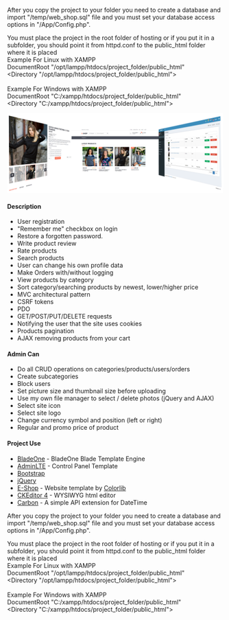 After you copy the project to your folder you need to create a database and import "/temp/web_shop.sql" file and you must set your database access options in "/App/Config.php".

You must place the project in the root folder of hosting or if you put it in a subfolder, you should point it from httpd.conf to the public_html folder where it is placed<br />
Example For Linux with XAMPP<br />
DocumentRoot "/opt/lampp/htdocs/project_folder/public_html"<br />
<Directory "/opt/lampp/htdocs/project_folder/public_html"><br />
<br />
Example For Windows with XAMPP<br />
DocumentRoot "C:/xampp/htdocs/project_folder/public_html"<br />
<Directory "C:/xampp/htdocs/project_folder/public_html">

![cover](temp/cover.png)

#### Description
  - User registration
  - "Remember me" checkbox on login
  - Restore a forgotten password.
  - Write product review
  - Rate products
  - Search products
  - User can change his own profile data
  - Make Orders with/without logging
  - View products by category
  - Sort category/searching products by newest, lower/higher price
  - MVC architectural pattern
  - CSRF tokens
  - PDO
  - GET/POST/PUT/DELETE requests
  - Notifying the user that the site uses cookies
  - Products pagination
  - AJAX removing products from your cart

#### Admin Can
- Do all CRUD operations on categories/products/users/orders
- Create subcategories
- Block users
- Set picture size and thumbnail size before uploading
- Use my own file manager to select / delete photos (jQuery and AJAX)
- Select site icon
- Select site logo
- Change currency symbol and position (left or right)
- Regular and promo price of product

#### Project Use
  - [BladeOne] - BladeOne Blade Template Engine
  - [AdminLTE] - Control Panel Template
  - [Bootstrap]
  - [jQuery]
  - [E-Shop] - Website template by [Colorlib]
  - [CKEditor 4] - WYSIWYG html editor
  - [Carbon] - A simple API extension for DateTime


After you copy the project to your folder you need to create a database and import "/temp/web_shop.sql" file and you must set your database access options in "/App/Config.php".

You must place the project in the root folder of hosting or if you put it in a subfolder, you should point it from httpd.conf to the public_html folder where it is placed<br />
Example For Linux with XAMPP<br />
DocumentRoot "/opt/lampp/htdocs/project_folder/public_html"<br />
<Directory "/opt/lampp/htdocs/project_folder/public_html"><br />
<br />
Example For Windows with XAMPP<br />
DocumentRoot "C:/xampp/htdocs/project_folder/public_html"<br />
<Directory "C:/xampp/htdocs/project_folder/public_html">

[BladeOne]: <https://github.com/EFTEC/BladeOne/>
[AdminLTE]: <https://adminlte.io/>
[Bootstrap]: <https://getbootstrap.com/>
[jQuery]: <https://jquery.com/>
[E-Shop]: <https://colorlib.com/wp/template/e-shop/>
[CKEditor 4]: <https://ckeditor.com/>
[Colorlib]: <https://colorlib.com/>
[Carbon]: <http://carbon.nesbot.com>

